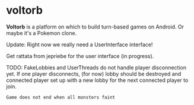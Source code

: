 voltorb
=======

**Voltorb** is a platform on which to build turn-based games on
  Android. Or maybe it's a Pokemon clone.

  Update: Right now we really need a UserInterface interface!
  
  Get rattata from jepriebe for the user interface (in progress).
  
  TODO: FakeLobbies and UserThreads do not handle player disconnection yet.
	If one player disconnects, (for now) lobby should be destroyed and connected
	player set up with a new lobby for the next connected player to join.
	
	Game does not end when all monsters faint